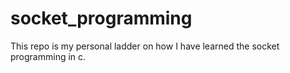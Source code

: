 # socket_programming
This repo is my personal ladder on how I have learned the socket programming in c.
